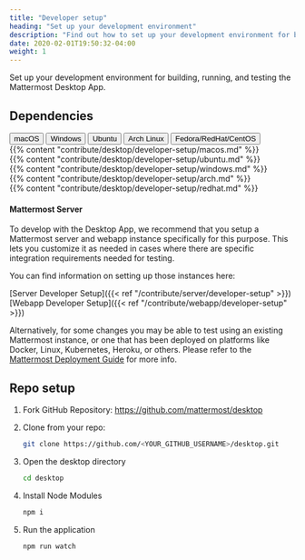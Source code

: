 ```yaml
---
title: "Developer setup"
heading: "Set up your development environment"
description: "Find out how to set up your development environment for building, running, and testing the Mattermost desktop app."
date: 2020-02-01T19:50:32-04:00
weight: 1
---
```


Set up your development environment for building, running, and testing the Mattermost Desktop App.

## Dependencies

<div class="tab">
    <button class="tablinks active" onclick="openTab(event, 'mac')">macOS</button>
    <button class="tablinks" onclick="openTab(event, 'windows')">Windows</button>
    <button class="tablinks" onclick="openTab(event, 'ubuntu')">Ubuntu</button>
    <button class="tablinks" onclick="openTab(event, 'archlinux')">Arch Linux</button>
    <button class="tablinks" onclick="openTab(event, 'redhat')">Fedora/RedHat/CentOS</button>
</div>

<div id="mac" class="tabcontent" style="display: block;">
    {{% content "contribute/desktop/developer-setup/macos.md" %}}
</div>

<div id="ubuntu" class="tabcontent">
    {{% content "contribute/desktop/developer-setup/ubuntu.md" %}}
</div>

<div id="windows" class="tabcontent">
    {{% content "contribute/desktop/developer-setup/windows.md" %}}
</div>

<div id="archlinux" class="tabcontent">
    {{% content "contribute/desktop/developer-setup/arch.md" %}}
</div>

<div id="redhat" class="tabcontent">
    {{% content "contribute/desktop/developer-setup/redhat.md" %}}
</div>

#### Mattermost Server

To develop with the Desktop App, we recommend that you setup a Mattermost server and webapp instance specifically for this purpose. This lets you customize it as needed in cases where there are specific integration requirements needed for testing.

You can find information on setting up those instances here:

[Server Developer Setup]({{< ref "/contribute/server/developer-setup" >}})  
[Webapp Developer Setup]({{< ref "/contribute/webapp/developer-setup" >}})

Alternatively, for some changes you may be able to test using an existing Mattermost instance, or one that has been deployed on platforms like Docker, Linux, Kubernetes, Heroku, or others. Please refer to the [Mattermost Deployment Guide](https://docs.mattermost.com/guides/deployment.html) for more info.

## Repo setup

1. Fork GitHub Repository: https://github.com/mattermost/desktop
2. Clone from your repo: 

    ```sh
    git clone https://github.com/<YOUR_GITHUB_USERNAME>/desktop.git
    ```

3. Open the desktop directory

    ```sh
    cd desktop
    ```

4. Install Node Modules

    ```sh
    npm i
    ```

5. Run the application

    ```sh
    npm run watch
    ```
